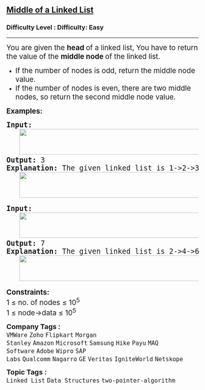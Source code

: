 <h2><a href="https://www.geeksforgeeks.org/problems/finding-middle-element-in-a-linked-list/1?page=1&company=Zoho&sortBy=submissions">Middle of a Linked List</a></h2><h3>Difficulty Level : Difficulty: Easy</h3><hr><div class="problems_problem_content__Xm_eO"><p><span style="font-size: 14pt;">You are given the <strong>head </strong>of a linked list, You have to return the value of the <strong>middle node </strong>of the linked list. <br></span></p>
<ul>
<li><span style="font-size: 14pt;">If the number of nodes is odd, return the middle node value.</span></li>
<li><span style="font-size: 14pt;">If the number of nodes is even, there are two middle nodes, so return the second middle node value.</span></li>
</ul>
<p><span style="font-size: 14pt;"><strong>Examples:</strong></span></p>
<pre><span style="font-size: 14pt;"><strong>Input: <br>   <img src="https://media.geeksforgeeks.org/img-practice/prod/addEditProblem/908246/Web/Other/blobid0_1756126203.webp" width="505" height="67"></strong>
<strong>Output: </strong>3<br><strong>Explanation:</strong> The given linked list is 1-&gt;2-&gt;3-&gt;4-&gt;5 and its middle is 3.<br>   <img src="https://media.geeksforgeeks.org/img-practice/prod/addEditProblem/908246/Web/Other/blobid1_1756126356.webp" width="506" height="67"></span></pre>
<pre><span style="font-size: 14pt;"><strong>Input:</strong><br>   <img src="https://media.geeksforgeeks.org/img-practice/prod/addEditProblem/908246/Web/Other/blobid2_1756126428.webp" width="567" height="66"><br><strong>Output: </strong>7 <br><strong>Explanation:</strong> The given linked list is 2-&gt;4-&gt;6-&gt;7-&gt;5-&gt;1 so, there are two middle node 6 and 7, return the second middle node as 7.<br>   <img src="https://media.geeksforgeeks.org/img-practice/prod/addEditProblem/908246/Web/Other/blobid4_1756126588.jpg" width="571" height="67"></span></pre>
<p><span style="font-size: 14pt;"><strong>Constraints:</strong><br>1 ≤ no. of nodes ≤ 10<sup>5</sup><br>1 ≤ node-&gt;data ≤ 10<sup>5</sup></span></p></div><p><span style=font-size:18px><strong>Company Tags : </strong><br><code>VMWare</code>&nbsp;<code>Zoho</code>&nbsp;<code>Flipkart</code>&nbsp;<code>Morgan Stanley</code>&nbsp;<code>Amazon</code>&nbsp;<code>Microsoft</code>&nbsp;<code>Samsung</code>&nbsp;<code>Hike</code>&nbsp;<code>Payu</code>&nbsp;<code>MAQ Software</code>&nbsp;<code>Adobe</code>&nbsp;<code>Wipro</code>&nbsp;<code>SAP Labs</code>&nbsp;<code>Qualcomm</code>&nbsp;<code>Nagarro</code>&nbsp;<code>GE</code>&nbsp;<code>Veritas</code>&nbsp;<code>IgniteWorld</code>&nbsp;<code>Netskope</code>&nbsp;<br><p><span style=font-size:18px><strong>Topic Tags : </strong><br><code>Linked List</code>&nbsp;<code>Data Structures</code>&nbsp;<code>two-pointer-algorithm</code>&nbsp;
